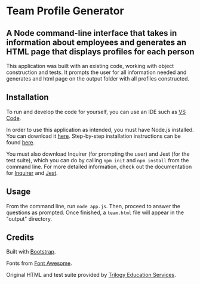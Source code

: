 # Team Profile Generator

## A Node command-line interface that takes in information about employees and generates an HTML page that displays profiles for each person

This application was built with an existing code, working with object construction and tests. It prompts the user for all information needed and generates and html page on the output folder with all profiles constructed.

## Installation

To run and develop the code for yourself, you can use an IDE such as [VS Code](https://code.visualstudio.com/). 

In order to use this application as intended, you must have Node.js installed. You can download it [here](https://nodejs.org/en/download/). Step-by-step installation instructions can be found [here](https://phoenixnap.com/kb/install-node-js-npm-on-windows). 

You must also download Inquirer (for prompting the user) and Jest (for the test suite), which you can do by calling `npm init` and `npm install` from the command line. For more detailed information, check out the documentation for [Inquirer](https://www.npmjs.com/package/inquirer) and [Jest](https://jestjs.io/). 

## Usage 

From the command line, run `node app.js`. Then, proceed to answer the questions as prompted. Once finished, a `team.html` file will appear in the "output" directory.

## Credits 

Built with [Bootstrap](https://getbootstrap.com/).

Fonts from [Font Awesome](https://fontawesome.com/).

Original HTML and test suite provided by [Trilogy Education Services](https://www.trilogyed.com/).